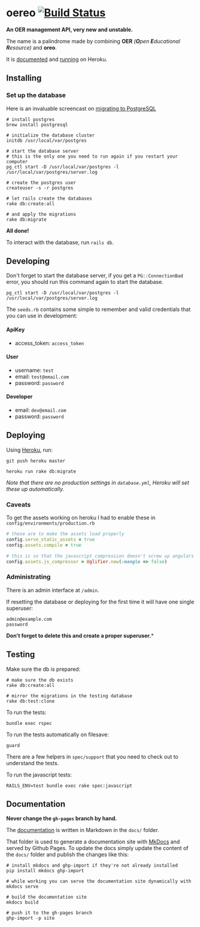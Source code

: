 # oereo [![Build Status](https://travis-ci.org/alcesleo/oereo.png?branch=master)](https://travis-ci.org/alcesleo/oereo)

**An OER management API, very new and unstable.**

The name is a palindrome made by combining **OER** _(**O**pen **E**ducational **R**esource)_
and **oreo**.

It is [documented](http://alcesleo.github.io/oereo) and [running](http://oereo.herokuapp.com/)
on Heroku.

## Installing

### Set up the database

Here is an invaluable screencast on [migrating to PostgreSQL](http://railscasts.com/episodes/342-migrating-to-postgresql)

    # install postgres
    brew install postgresql

    # initialize the database cluster
    initdb /usr/local/var/postgres

    # start the database server
    # this is the only one you need to run again if you restart your computer
    pg_ctl start -D /usr/local/var/postgres -l /usr/local/var/postgres/server.log

    # create the postgres user
    createuser -s -r postgres

    # let rails create the databases
    rake db:create:all

    # and apply the migrations
    rake db:migrate

**All done!**

To interact with the database, run `rails db`.

## Developing

Don't forget to start the database server, if you get a `PG::ConnectionBad` error, you
should run this command again to start the database.

    pg_ctl start -D /usr/local/var/postgres -l /usr/local/var/postgres/server.log

The `seeds.rb` contains some simple to remember and valid credentials that you can use in development:

#### ApiKey

* access_token: `access_token`

#### User

* username: `test`
* email: `test@email.com`
* password: `password`

#### Developer

* email: `dev@email.com`
* password: `password`


## Deploying

Using [Heroku](https://www.heroku.com/), run:

    git push heroku master

    heroku run rake db:migrate

_Note that there are no production settings in `database.yml`, Heroku will set these up automatically._

### Caveats

To get the assets working on heroku I had to enable these in `config/environments/production.rb`

```ruby
# these are to make the assets load properly
config.serve_static_assets = true
config.assets.compile = true

# this is so that the javascript compression doesn't screw up angulars dependency injection
config.assets.js_compressor = Uglifier.new(:mangle => false)
```

### Administrating

There is an admin interface at `/admin`.

If resetting the database or deploying for the first time it will have one
single superuser:

    admin@example.com
    password

**Don't forget to delete this and create a proper superuser.***

## Testing

Make sure the db is prepared:

    # make sure the db exists
    rake db:create:all

    # mirror the migrations in the testing database
    rake db:test:clone

To run the tests:

    bundle exec rspec

To run the tests automatically on filesave:

    guard

There are a few helpers in `spec/support` that you need to check out to
understand the tests.

To run the javascript tests:

    RAILS_ENV=test bundle exec rake spec:javascript


## Documentation

**Never change the `gh-pages` branch by hand.**

The [documentation](http://alcesleo.github.io/oereo) is written in Markdown in the `docs/` folder.

That folder is used to generate a documentation site with [MkDocs](http://www.mkdocs.org/)
and served by Github Pages. To update the docs simply update the content of the `docs/` folder
and publish the changes like this:

    # install mkdocs and ghp-import if they're not already installed
    pip install mkdocs ghp-import

    # while working you can serve the documentation site dynamically with
    mkdocs serve

    # build the documentation site
    mkdocs build

    # push it to the gh-pages branch
    ghp-import -p site
